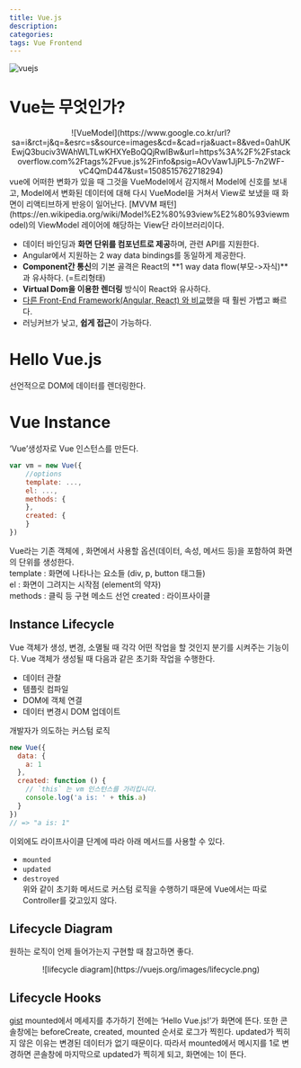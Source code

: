 ```yaml
---
title: Vue.js
description: 
categories: 
tags: Vue Frontend
---
```


![vuejs](https://i.ytimg.com/vi/DsuTwV0jwaY/maxresdefault.jpg)

# Vue는 무엇인가?
<center>![VueModel](https://www.google.co.kr/url?sa=i&rct=j&q=&esrc=s&source=images&cd=&cad=rja&uact=8&ved=0ahUKEwjQ3buciv3WAhWLTLwKHXYeBoQQjRwIBw&url=https%3A%2F%2Fstackoverflow.com%2Ftags%2Fvue.js%2Finfo&psig=AOvVaw1JjPL5-7n2WF-vC4QmD447&ust=1508515762718294)</center>
vue에 어떠한 변화가 있을 때 그것을 VueModel에서 감지해서 Model에 신호를 보내고, Model에서 변화된 데이터에 대해 다시 VueModel을 거쳐서 View로 보냈을 때 화면이 리액티브하게 반응이 일어난다. [MVVM 패턴](https://en.wikipedia.org/wiki/Model%E2%80%93view%E2%80%93viewmodel)의 ViewModel 레이어에 해당하는 View단 라이브러리이다.

- 데이터 바인딩과 **화면 단위를 컴포넌트로 제공**하며, 관련 API를 지원한다.
- Angular에서 지원하는 2 way data bindings를 동일하게 제공한다.
- **Component간 통신**의 기본 골격은 React의 **1 way data flow(부모->자식)**과 유사하다. (=트리형태)
- **Virtual Dom을 이용한 렌더링** 방식이 React와 유사하다.
- [다른 Front-End Framework(Angular, React) 와 비교](https://kr.vuejs.org/v2/guide/comparison.html)했을 때 훨씬 가볍고 빠르다.
- 러닝커브가 낮고, **쉽게 접근**이 가능하다.

# Hello Vue.js
선언적으로 DOM에 데이터를 렌더링한다.

<script src="https://gist.github.com/groovypark/ccfccfed719c82822cdfefeafd22cc95.js"></script>

# Vue Instance
‘Vue’생성자로 Vue 인스턴스를 만든다.
```javascript
var vm = new Vue({
	//options
	template: ...,
	el: ...,
	methods: {
	},
	created: {
	}
})
```
Vue라는 기존 객체에 , 화면에서 사용할 옵션(데이터, 속성, 메서드 등)을 포함하여 화면의 단위를 생성한다.<br/>
template : 화면에 나타나는 요소들 (div, p, button 태그들)<br/>
el : 화면이 그려지는 시작점 (element의 약자)<br/>
methods : 클릭 등 구현 메소드 선언
created :  라이프사이클

## Instance Lifecycle
Vue 객체가 생성, 변경, 소멸될 때 각각 어떤 작업을 할 것인지 분기를 시켜주는 기능이다.
Vue 객체가 생성될 때 다음과 같은 초기화 작업을 수행한다.
- 데이터 관찰
- 템플릿 컴파일
- DOM에 객체 연결
- 데이터 변경시 DOM 업데이트 

개발자가 의도하는 커스텀 로직
```javascript
new Vue({
  data: {
    a: 1
  },
  created: function () {
    // `this` 는 vm 인스턴스를 가리킵니다.
    console.log('a is: ' + this.a)
  }
})
// => "a is: 1"
```
이외에도 라이프사이클 단계에 따라 아래 메서드를 사용할 수 있다.
- `mounted`
- `updated`
- `destroyed`<br/>
위와 같이 초기화 메서드로 커스텀 로직을 수행하기 때문에 Vue에서는 따로 Controller를 갖고있지 않다.
 
## Lifecycle Diagram
원하는 로직이 언제 들어가는지 구현할 때 참고하면 좋다.
<center>![lifecycle diagram](https://vuejs.org/images/lifecycle.png)</center>

## Lifecycle Hooks
[gist](https://gist.github.com/groovypark/dbad061e7e40f34414e73e65d7b915bd.js)
mounted에서 메세지를 추가하기 전에는 ‘Hello Vue.js!’가 화면에 뜬다. 또한 콘솔창에는 beforeCreate, created, mounted 순서로 로그가 찍힌다. updated가 찍히지 않은 이유는 변경된 데이터가 없기 때문이다. 따라서 mounted에서 메시지를 1로 변경하면 콘솔창에 마지막으로 updated가 찍히게 되고, 화면에는 1이 뜬다.









